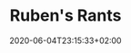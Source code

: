 ---
date: "2020-06-04T23:15:33+02:00"
menu:
  main:
    name: Rants
    weight: 50
title: Ruben's Rants
---